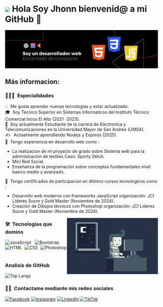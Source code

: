 # <img src="https://i.giphy.com/media/v1.Y2lkPTc5MGI3NjExMnhpbXU3eG1uOGdnajBxdDEyMGR3dnA0NWRmcWc4cXd6cTdhNzhpZSZlcD12MV9pbnRlcm5hbF9naWZfYnlfaWQmY3Q9cw/j0HjChGV0J44KrrlGv/giphy.gif" width="100"/> Hola Soy Jhonn bienvenid@ a mi GitHub 👋

![mi banner de jhonn xmt](banner.png)
<h2>Más informacion:</h2>

<!-- ## 👋 &nbsp;Hola soy jhonn xavier M.T. -->

### 👨🏻‍💻 &nbsp;Especialidades

💡 &nbsp;Me gusta aprender nuevas tecnologias y estar actualizado.\
🎓 &nbsp;Soy Tecnico Superior en Sistemas Informaticos del
Instituto Técnico Comercial Incos El Alto (2021 -2023).\
🌱 &nbsp;Soy actualmente Estudiante de la carrera de Electronica y Telecomunicaciones en la Universidad Mayor de San Andres (UMSA).\
✍️ &nbsp; Actualmente aprendiendo Nodejs y Express (2025).\
💬 &nbsp;Tengo experiencia en desarrollo web como :

- La realizacion de mi proyecto de grado
sobre Sistema web para la administración de textiles
Caso: Sporty Stitch.
- Mini Red Social.
- Enseñanza de la programación sobre conceptos fundamentales nivel basico medio y avanzado.

📄 &nbsp;Tengo certificados de participacion en ditintos cursos tecnologicos como :
- Desarrollo web moderno con frameworks
JavaScript
organización: JCI Líderes Sucre y Gold Master
(Noviembre de 2024).
- Creación de Dibujos técnicos con Photoshop
organización: JCI Líderes Sucre y Gold Master
(Noviembre de 2024).

<img alt="Night Coding" src="https://raw.githubusercontent.com/AVS1508/AVS1508/master/assets/Night-Coding.gif" align="right"/>

### 🛠 &nbsp;Tecnologias que domino

![JavaScript](https://img.shields.io/badge/-JavaScript-05122A?style=flat&logo=javascript)
&nbsp;
![Bootstrap](https://img.shields.io/badge/-Bootstrap-05122A?style=flat&logo=bootstrap&logoColor=563D7C)&nbsp;
![HTML](https://img.shields.io/badge/-HTML-05122A?style=flat&logo=HTML5)&nbsp;
![CSS](https://img.shields.io/badge/-CSS-05122A?style=flat&logo=CSS3&logoColor=1572B6)&nbsp;
![Photoshop](https://img.shields.io/badge/-Photoshop-05122A?style=flat&logo=adobe-photoshop)&nbsp;

### Analisis de GitHub

![Top Langs](https://github-readme-stats.vercel.app/api/top-langs/?username=anuraghazra&layout=compact)

### 🤝🏻 &nbsp;Contactame mediante mis redes sociales

[![Facebook](https://img.shields.io/badge/Facebook-%231877F2.svg?style=for-the-badge&logo=Facebook&logoColor=white)](https://www.facebook.com/lail.kaneki?mibextid=ZbWKwL)
[![Instagram](https://img.shields.io/badge/Instagram-%23E4405F.svg?style=for-the-badge&logo=Instagram&logoColor=white)](https://www.instagram.com/jhonnmtxavier?igsh=MXJvNTJwaHRwZDhoOQ==)
[![LinkedIn](https://img.shields.io/badge/linkedin-%230077B5.svg?style=for-the-badge&logo=linkedin&logoColor=white)](www.linkedin.com/in/jhonn-x-m-t)
[![TikTok](https://img.shields.io/badge/TikTok-%23000000.svg?style=for-the-badge&logo=TikTok&logoColor=white)](https://www.tiktok.com/@lailkaneki?is_from_webapp=1&sender_device=pc)
